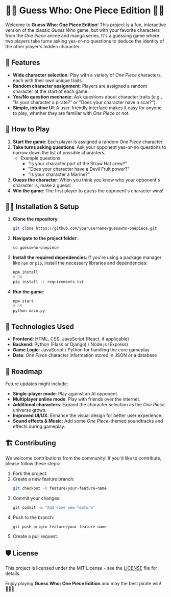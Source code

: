 # 🏴‍☠️ Guess Who: One Piece Edition 🏴‍☠️

Welcome to **Guess Who: One Piece Edition**! This project is a fun, interactive version of the classic *Guess Who* game, but with your favorite characters from the *One Piece* anime and manga series. It's a guessing game where two players take turns asking yes-or-no questions to deduce the identity of the other player's hidden character.

## 🚀 Features

- **Wide character selection**: Play with a variety of *One Piece* characters, each with their own unique traits.
- **Random character assignment**: Players are assigned a random character at the start of each game.
- **Yes/No question mechanic**: Ask questions about character traits (e.g., "Is your character a pirate?" or "Does your character have a scar?").
- **Simple, intuitive UI**: A user-friendly interface makes it easy for anyone to play, whether they are familiar with *One Piece* or not.

## 📜 How to Play

1. **Start the game**: Each player is assigned a random *One Piece* character.
2. **Take turns asking questions**: Ask your opponent yes-or-no questions to narrow down the list of possible characters.
   - Example questions:
     - "Is your character part of the Straw Hat crew?"
     - "Does your character have a Devil Fruit power?"
     - "Is your character a Marine?"
3. **Guess the character**: When you think you know who your opponent's character is, make a guess!
4. **Win the game**: The first player to guess the opponent's character wins!

## 🧑‍💻 Installation & Setup

1. **Clone the repository**:
    ```bash
    git clone https://github.com/yourusername/guesswho-onepiece.git
    ```
2. **Navigate to the project folder**:
    ```bash
    cd guesswho-onepiece
    ```
3. **Install the required dependencies**:
    If you're using a package manager like `npm` or `pip`, install the necessary libraries and dependencies:
    ```bash
    npm install
    # OR
    pip install -r requirements.txt
    ```
4. **Run the game**:
    ```bash
    npm start
    # OR
    python main.py
    ```

## 🔧 Technologies Used

- **Frontend**: HTML, CSS, JavaScript (React, if applicable)
- **Backend**: Python (Flask or Django) / Node.js (Express)
- **Game Logic**: JavaScript / Python for handling the core gameplay
- **Data**: *One Piece* character information stored in JSON or a database

## 🚧 Roadmap

Future updates might include:
- **Single-player mode**: Play against an AI opponent.
- **Multiplayer online mode**: Play with friends over the internet.
- **Additional characters**: Expand the character selection as the *One Piece* universe grows.
- **Improved UI/UX**: Enhance the visual design for better user experience.
- **Sound effects & Music**: Add some *One Piece*-themed soundtracks and effects during gameplay.

## 🏗️ Contributing

We welcome contributions from the community! If you'd like to contribute, please follow these steps:

1. Fork the project.
2. Create a new feature branch:
    ```bash
    git checkout -b feature/your-feature-name
    ```
3. Commit your changes:
    ```bash
    git commit -m "Add some new feature"
    ```
4. Push to the branch:
    ```bash
    git push origin feature/your-feature-name
    ```
5. Create a pull request.

## 🛡️ License

This project is licensed under the MIT License - see the [LICENSE](LICENSE) file for details.


Enjoy playing **Guess Who: One Piece Edition** and may the best pirate win! 🏴‍☠️✨
